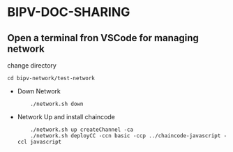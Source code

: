# BIPV-DOC-SHARING

## Open a terminal fron VSCode for managing network

change directory

``` cd bipv-network/test-network ```

* Down Network
  ``` 
      ./network.sh down
  ```
* Network Up and install chaincode
  
  ``` 
      ./network.sh up createChannel -ca
      ./network.sh deployCC -ccn basic -ccp ../chaincode-javascript -ccl javascript
  ```


